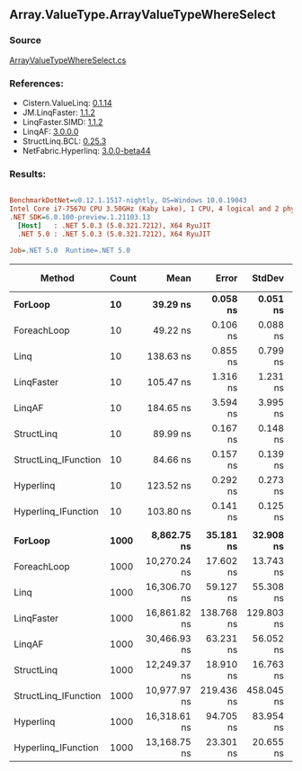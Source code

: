 ﻿## Array.ValueType.ArrayValueTypeWhereSelect

### Source
[ArrayValueTypeWhereSelect.cs](../LinqBenchmarks/Array/ValueType/ArrayValueTypeWhereSelect.cs)

### References:
- Cistern.ValueLinq: [0.1.14](https://www.nuget.org/packages/Cistern.ValueLinq/0.1.14)
- JM.LinqFaster: [1.1.2](https://www.nuget.org/packages/JM.LinqFaster/1.1.2)
- LinqFaster.SIMD: [1.1.2](https://www.nuget.org/packages/LinqFaster.SIMD/1.0.3)
- LinqAF: [3.0.0.0](https://www.nuget.org/packages/LinqAF/3.0.0.0)
- StructLinq.BCL: [0.25.3](https://www.nuget.org/packages/StructLinq.BCL/0.25.3)
- NetFabric.Hyperlinq: [3.0.0-beta44](https://www.nuget.org/packages/NetFabric.Hyperlinq/3.0.0-beta44)

### Results:
``` ini

BenchmarkDotNet=v0.12.1.1517-nightly, OS=Windows 10.0.19043
Intel Core i7-7567U CPU 3.50GHz (Kaby Lake), 1 CPU, 4 logical and 2 physical cores
.NET SDK=6.0.100-preview.1.21103.13
  [Host]   : .NET 5.0.3 (5.0.321.7212), X64 RyuJIT
  .NET 5.0 : .NET 5.0.3 (5.0.321.7212), X64 RyuJIT

Job=.NET 5.0  Runtime=.NET 5.0  

```
|               Method | Count |         Mean |      Error |     StdDev |       Median | Ratio | RatioSD |   Gen 0 | Gen 1 | Gen 2 | Allocated |
|--------------------- |------ |-------------:|-----------:|-----------:|-------------:|------:|--------:|--------:|------:|------:|----------:|
|              **ForLoop** |    **10** |     **39.29 ns** |   **0.058 ns** |   **0.051 ns** |     **39.27 ns** |  **1.00** |    **0.00** |       **-** |     **-** |     **-** |         **-** |
|          ForeachLoop |    10 |     49.22 ns |   0.106 ns |   0.088 ns |     49.21 ns |  1.25 |    0.00 |       - |     - |     - |         - |
|                 Linq |    10 |    138.63 ns |   0.855 ns |   0.799 ns |    138.47 ns |  3.53 |    0.02 |  0.1032 |     - |     - |     216 B |
|           LinqFaster |    10 |    105.47 ns |   1.316 ns |   1.231 ns |    105.46 ns |  2.68 |    0.03 |  0.3901 |     - |     - |     816 B |
|               LinqAF |    10 |    184.65 ns |   3.594 ns |   3.995 ns |    184.25 ns |  4.72 |    0.10 |       - |     - |     - |         - |
|           StructLinq |    10 |     89.99 ns |   0.167 ns |   0.148 ns |     90.00 ns |  2.29 |    0.01 |  0.0305 |     - |     - |      64 B |
| StructLinq_IFunction |    10 |     84.66 ns |   0.157 ns |   0.139 ns |     84.61 ns |  2.15 |    0.00 |       - |     - |     - |         - |
|            Hyperlinq |    10 |    123.52 ns |   0.292 ns |   0.273 ns |    123.44 ns |  3.14 |    0.01 |       - |     - |     - |         - |
|  Hyperlinq_IFunction |    10 |    103.80 ns |   0.141 ns |   0.125 ns |    103.79 ns |  2.64 |    0.00 |       - |     - |     - |         - |
|                      |       |              |            |            |              |       |         |         |       |       |           |
|              **ForLoop** |  **1000** |  **8,862.75 ns** |  **35.181 ns** |  **32.908 ns** |  **8,862.67 ns** |  **1.00** |    **0.00** |       **-** |     **-** |     **-** |         **-** |
|          ForeachLoop |  1000 | 10,270.24 ns |  17.602 ns |  13.743 ns | 10,273.78 ns |  1.16 |    0.00 |       - |     - |     - |         - |
|                 Linq |  1000 | 16,306.70 ns |  59.127 ns |  55.308 ns | 16,305.12 ns |  1.84 |    0.01 |  0.0916 |     - |     - |     216 B |
|           LinqFaster |  1000 | 16,861.82 ns | 138.768 ns | 129.803 ns | 16,828.57 ns |  1.90 |    0.02 | 45.4407 |     - |     - |  96,240 B |
|               LinqAF |  1000 | 30,466.93 ns |  63.231 ns |  56.052 ns | 30,473.47 ns |  3.44 |    0.02 |       - |     - |     - |         - |
|           StructLinq |  1000 | 12,249.37 ns |  18.910 ns |  16.763 ns | 12,250.12 ns |  1.38 |    0.01 |  0.0305 |     - |     - |      64 B |
| StructLinq_IFunction |  1000 | 10,977.97 ns | 219.436 ns | 458.045 ns | 10,721.69 ns |  1.28 |    0.07 |       - |     - |     - |         - |
|            Hyperlinq |  1000 | 16,318.61 ns |  94.705 ns |  83.954 ns | 16,288.73 ns |  1.84 |    0.01 |       - |     - |     - |         - |
|  Hyperlinq_IFunction |  1000 | 13,168.75 ns |  23.301 ns |  20.655 ns | 13,169.34 ns |  1.49 |    0.01 |       - |     - |     - |         - |
